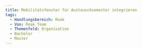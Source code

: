 ```yaml
---
title: Mobilitätsfenster für Austauschsemester integrieren
tags:
  - Handlungsbereich: Reak
  - Von: Reak Team
  - Themenfeld: Organisation
  - Bachelor
  - Master
---
```

